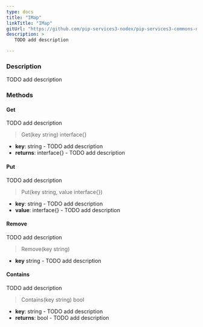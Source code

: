 ```yaml
---
type: docs
title: "IMap"
linkTitle: "IMap"
gitUrl: "https://github.com/pip-services3-nodex/pip-services3-commons-nodex"
description: > 
   TODO add description

---
```


### Description

TODO add description

### Methods

#### Get
TODO add description
> Get(key string) interface{}

- **key**: string - TODO add description
- **returns**: interface{} - TODO add description

#### Put
TODO add description
> Put(key string, value interface{})

- **key**: string - TODO add description
- **value**: interface{} - TODO add description

#### Remove
TODO add description
> Remove(key string)

- **key** string - TODO add description

#### Contains
TODO add description
> Contains(key string) bool

- **key**: string - TODO add description
- **returns**: bool - TODO add description
